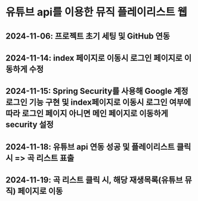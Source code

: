# 유튜브 api를 이용한 뮤직 플레이리스트 웹

## 2024-11-06: 프로젝트 초기 세팅 및 GitHub 연동

## 2024-11-14: index 페이지로 이동시 로그인 페이지로 이동하게 수정

## 2024-11-15: Spring Security를 사용해 Google 계정 로그인 기능 구현 및 index페이지로 이동시 로그인 여부에 따라 로그인 페이지 아니면 메인 페이지로 이동하게 security 설정

## 2024-11-18: 유튜브 api 연동 성공 및 플레이리스트 클릭시 => 곡 리스트 표출

## 2024-11-19: 곡 리스트 클릭 시, 해당 재생목록(유튜브 뮤직) 페이지로 이동
